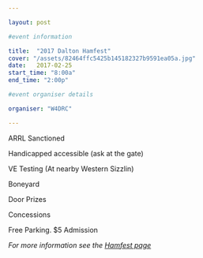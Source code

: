 ```yaml
---

layout: post

#event information

title:  "2017 Dalton Hamfest"
cover: "/assets/82464ffc5425b145182327b9591ea05a.jpg"
date:   2017-02-25
start_time: "8:00a"
end_time: "2:00p"

#event organiser details

organiser: "W4DRC"

---
```


ARRL Sanctioned

Handicapped accessible (ask at the gate)

VE Testing (At nearby Western Sizzlin)

Boneyard

Door Prizes

Concessions

Free Parking. $5 Admission

 *For more information see the [Hamfest page](/hamfest/)*